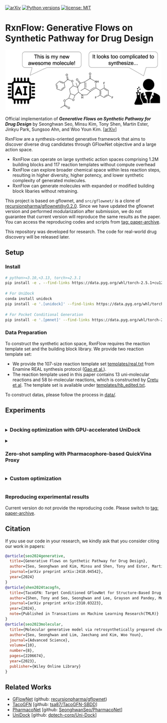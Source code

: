 [![arXiv](https://img.shields.io/badge/arXiv-1234.56789-b31b1b.svg)](https://arxiv.org/abs/2410.04542)
[![Python versions](https://img.shields.io/badge/Python-3.10%2B-blue)](https://www.python.org/downloads/)
[![license: MIT](https://img.shields.io/badge/License-MIT-purple.svg)](LICENSE)

# RxnFlow: Generative Flows on Synthetic Pathway for Drug Design

<img src="image/overview.png" width=600>

Official implementation of **_Generative Flows on Synthetic Pathway for Drug Design_** by Seonghwan Seo, Minsu Kim, Tony Shen, Martin Ester, Jinkyu Park, Sungsoo Ahn, and Woo Youn Kim. [[arXiv](https://arxiv.org/abs/2410.04542)]

RxnFlow are a synthesis-oriented generative framework that aims to discover diverse drug candidates through GFlowNet objective and a large action space.

- RxnFlow can operate on large synthetic action spaces comprising 1.2M building blocks and 117 reaction templates without compute overhead
- RxnFlow can explore broader chemical space within less reaction steps, resulting in higher diversity, higher potency, and lower synthetic complexity of generated molecules.
- RxnFlow can generate molecules with expanded or modified building block libaries without retraining.

This project is based on gflownet, and `src/gflownet/` is a clone of [recursionpharma/gflownet@v0.2.0](https://github@v0.2.0.com/recursionpharma/gflownet/tree/v0@v0.2.0.2@v0.2.0.0). Since we have updated the gflownet version and performed modularization after submission, we do not guarantee that current version will reproduce the same results as the paper. You can access the reproducing codes and scripts from [tag: paper-archive](https://github.com/SeonghwanSeo/RxnFlow/tree/paper-archive).

This repository was developed for research. The code for real-world drug discovery will be released later.

## Setup

### Install

```bash
# python>=3.10,<3.13, torch>=2.3.1
pip install -e . --find-links https://data.pyg.org/whl/torch-2.5.1+cu121.html

# For UniDock
conda install unidock
pip install -e '.[unidock]' --find-links https://data.pyg.org/whl/torch-2.5.1+cu121.html

# For Pocket Conditional Generation
pip install -e '.[pmnet]' --find-links https://data.pyg.org/whl/torch-2.5.1+cu121.html
```

### Data Preparation

To construct the synthetic action space, RxnFlow requires the reaction template set and the building block library.
We provide two reaction template set:

- We provide the 107-size reaction template set [templates/real.txt](data/templates/real.txt) from Enamine REAL synthesis protocol ([Gao et al.](https://github.com/wenhao-gao/synformer)).
- The reaction template used in this paper contains 13 uni-molecular reactions and 58 bi-molecular reactions, which is constructed by [Cretu et al](https://github.com/mirunacrt/synflownet). The template set is available under [templates/hb_edited.txt](data/template/hb_edited.txt).

To construct datas, please follow the process in [data/](data/).

## Experiments

<details>
<summary><h3 style="display:inline-block"> Docking optimization with GPU-accelerated UniDock</h3></summary>

You can optimize the docking score with GPU-accelerated [UniDock](https://pubs.acs.org/doi/10.1021/acs.jctc.2c01145).

```bash
python script/opt_unidock.py -h
python script/opt_unidock.py \
  -p <Protein PDB path> \
  -c <Center X> <Center Y> <Center Z> \
  -l <Reference ligand, required if center is empty. > \
  -s <Size X> <Size Y> <Size Z> \
  -o <Output directory> \
  -n <Num Oracles (default: 1000)> \
  --filter <drugfilter; choice=(lipinski, veber, null); default: lipinski> \
  --batch_size <Num generations per oracle; default: 64> \
  --env_dir <Environment directory> \
  --subsample_ratio <Subsample ratio; memory-variance trade-off; default: 0.01>
```

You can also perform multi-objective optimization ([Multi-objective GFlowNet](https://arxiv.org/abs/2210.12765)) for docking score and QED.

```bash
python script/opt_unidock_moo.py -h
python script/opt_unidock_moo.py \
  -p <Protein PDB path> \
  -c <Center X> <Center Y> <Center Z> \
  -l <Reference ligand, required if center is empty. > \
  -s <Size X> <Size Y> <Size Z> \
  -o <Output directory> \
  -n <Num Oracles (default: 1000)> \
  --batch_size <Num generations per oracle; default: 64> \
  --env_dir <Environment directory> \
  --subsample_ratio <Subsample ratio; memory-variance trade-off; default: 0.01>
```

**Example (KRAS G12C mutation)**

- Use center coordinates

  ```bash
  python script/opt_unidock.py -p ./data/examples/6oim_protein.pdb -c 1.872 -8.260 -1.361 -o ./log/kras --filter veber
  ```

- Use center of the reference ligand

  ```bash
  python script/opt_unidock_moo.py -p ./data/examples/6oim_protein.pdb -l ./data/examples/6oim_ligand.pdb -o ./log/kras
  ```

</details>

<details>
<summary><h3 style="display:inline-block"> Zero-shot sampling with Pharmacophore-based QuickVina Proxy</h3></summary>

_Not Implemented yet_

Sample high-affinity molecules. The QuickVina docking score is estimated by Proxy Model [[github](https://github.com/SeonghwanSeo/PharmacoNet/tree/main/src/pmnet_appl)].

```bash
python script/sampling_zeroshot.py -h
python script/sampling_zeroshot.py \
  -p <Protein PDB path> \
  -c <Center X> <Center Y> <Center Z> \
  -l <Reference ligand, required if center is empty. > \
  -o <Output path: `smi|csv`> \
  -n <Num samples (default: 100)> \
  --env_dir <Environment directory> \
  --model_path <Checkpoint path; default: None (auto-downloaded)> \
  --subsample_ratio <Subsample ratio; memory-variance trade-off; default: 0.01> \
  --cuda
```

**Example (KRAS G12C mutation)**

- `csv` format: save molecules with their rewards (GPU is recommended)

  ```bash
  python script/sampling_zeroshot.py -o out.csv -p ./data/examples/6oim_protein.pdb -l ./data/examples/6oim_ligand.pdb --cuda
  ```

- `smi` format: save molecules only (CPU: 0.06s/mol, GPU: 0.04s/mol)

  ```bash
  python script/sampling_zeroshot.py -o out.smi -p ./data/examples/6oim_protein.pdb -c 1.872 -8.260 -1.361
  ```

</details>

<details>
<summary><h3 style="display:inline-block">Custom optimization</h3></summary>

If you want to train RxnFlow with your custom reward function, you can use the base classes from `rxnflow.base`. The reward should be **Non-negative**.

- Example (QED)

  ```python
  import torch
  from rdkit.Chem import Mol as RDMol, QED
  from gflownet import ObjectProperties
  from rxnflow.base import RxnFlowTrainer, RxnFlowSampler, BaseTask

  class QEDTask(BaseTask):
      def compute_obj_properties(self, objs: list[RDMol]) -> tuple[ObjectProperties, torch.Tensor]:
          fr = torch.tensor([QED.qed(mol) for mol in mols], dtype=torch.float).reshape(-1, 1)
          is_valid_t = torch.ones((len(mols),), dtype=torch.bool)
          return ObjectProperties(fr), is_valid_t

  class QEDTrainer(RxnFlowTrainer):  # For online training
      def setup_task(self):
          self.task: QEDTask = QEDTask(cfg=self.cfg, wrap_model=self._wrap_for_mp)

  class QEDSampler(RxnFlowSampler):  # Sampling with pre-trained GFlowNet
      def setup_task(self):
          self.task: QEDTask = QEDTask(cfg=self.cfg, wrap_model=self._wrap_for_mp)
  ```

</details>

### Reproducing experimental results

Current version do not provide the reproducing code. Please switch to [tag: paper-archive](https://github.com/SeonghwanSeo/RxnFlow/tree/paper-archive).

## Citation

If you use our code in your research, we kindly ask that you consider citing our work in papers:

```bibtex
@article{seo2024generative,
  title={Generative Flows on Synthetic Pathway for Drug Design},
  author={Seo, Seonghwan and Kim, Minsu and Shen, Tony and Ester, Martin and Park, Jinkyoo and Ahn, Sungsoo and Kim, Woo Youn},
  journal={arXiv preprint arXiv:2410.04542},
  year={2024}
}
@article{shen2024tacogfn,
  title={TacoGFN: Target Conditioned GFlowNet for Structure-Based Drug Design},
  author={Shen, Tony and Seo, Seonghwan and Lee, Grayson and Pandey, Mohit and Smith, Jason R and Cherkasov, Artem and Kim, Woo Youn and Ester, Martin},
  journal={arXiv preprint arXiv:2310.03223},
  year={2024},
  note={Published in Transactions on Machine Learning Research(TMLR)}
}
@article{seo2023molecular,
  title={Molecular generative model via retrosynthetically prepared chemical building block assembly},
  author={Seo, Seonghwan and Lim, Jaechang and Kim, Woo Youn},
  journal={Advanced Science},
  volume={10},
  number={8},
  pages={2206674},
  year={2023},
  publisher={Wiley Online Library}
}

```

## Related Works

- [GFlowNet](https://arxiv.org/abs/2106.04399) (github: [recursionpharma/gflownet](https://github.com/recursionpharma/gflownet))
- [TacoGFN](https://arxiv.org/abs/2310.03223) [github: [tsa87/TacoGFN-SBDD](https://github.com/tsa87/TacoGFN-SBDD)]
- [PharmacoNet](https://arxiv.org/abs/2310.00681) [github: [SeonghwanSeo/PharmacoNet](https://github.com/SeonghwanSeo/PharmacoNet)]
- [UniDock](https://pubs.acs.org/doi/10.1021/acs.jctc.2c01145) [github: [dptech-corp/Uni-Dock](https://github.com/dptech-corp/Uni-Dock)]
